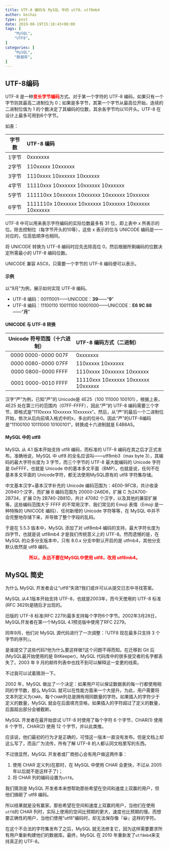 ```yaml
---
title: UTF-8 编码与 MySQL 中的 utf8、utf8mb4
author: beihai
type: post
date: 2019-08-19T15:10:43+00:00
tags: [
  	"MySQL",
  	"UTF8",
]
categories: [
  	"MySQL",
	"数据库",
]
---
```

## UTF-8编码

UTF-8 是一种<strong><span style="color: #ff0000;">变长字节编码</span></strong>方式。对于某一个字符的 UTF-8 编码，如果只有一个字节则其最高二进制位为 0；如果是多字节，其第一个字节从最高位开始，连续的二进制位值为 1 的个数决定了其编码的位数，其余各字节均以10开头。UTF-8 在设计上最多可用到6个字节。

如表：

| 字节数 | UTF-8 编码                                            |
| :----: | :---------------------------------------------------- |
| 1字节  | 0xxxxxxx                                              |
| 2字节  | 110xxxxx 10xxxxxx                                     |
| 3字节  | 1110xxxx 10xxxxxx 10xxxxxx                            |
| 4字节  | 11110xxx 10xxxxxx 10xxxxxx 10xxxxxx                   |
| 5字节  | 111110xx 10xxxxxx 10xxxxxx 10xxxxxx 10xxxxxx          |
| 6字节  | 1111110x 10xxxxxx 10xxxxxx 10xxxxxx 10xxxxxx 10xxxxxx |

UTF-8 中可以用来表示字符编码的实际位数最多有 31 位，即上表中 x 所表示的位。除去控制位（每字节开头的10等），这些 x 表示的位与 UNICODE 编码是一一对应的，位高低顺序也相同。

将 UNICODE 转换为 UTF-8 编码时应先去除高位 0，然后根据所剩编码的位数决定所需最小的 UTF-8 编码位数。

UNICODE 兼容 ASCII，只需要一个字节的 UTF-8 编码便可以表示。

#### 示例

以“9月”为例，展示如何实现 UTF-8 编码。

  * UTF-8 编码：00111001——UNICODE：**39**——“**9**”
  * UTF-8 编码：11100110 10011100 10001000——UNICODE：**E6 9C 88**——“**月**”

#### UNICODE 与 UTF-8 转换

| Unicode 符号范围（十六进制） | UTF-8 编码方式（二进制）            |
| :--------------------------: | :---------------------------------- |
|     0000 0000-0000 007F      | 0xxxxxxx                            |
|     0000 0080-0000 07FF      | 110xxxxx 10xxxxxx                   |
|     0000 0800-0000 FFFF      | 1110xxxx 10xxxxxx 10xxxxxx          |
|     0001 0000-0010 FFFF      | 11110xxx 10xxxxxx 10xxxxxx 10xxxxxx |

汉字“严”为例，已知“严”的 Unicode是 4E25（100 111000 100101），根据上表，4E25 处在第三行的范围内（07FF-FFFF），因此“严”的 UTF-8 编码需要三个字节，即格式是“1110xxxx 10xxxxxx 10xxxxxx”。然后，从“严”的最后一个二进制位开始，依次从后向前填入格式中的x，多出的位补0。因此“严”的UTF-8编码是“11100100 10111000 10100101”，转换成十六进制就是 E4B8A5。

#### MySQL 中的 utf8

MySQL 从 4.1 版本开始支持 utf8 编码，而标准的 UTF-8 编码在其之后才正式发布。准确地说，MySQL 中 utf8 的全名应该叫——utf8mb3（max byte 3），其编码的最大字符长度为 3 字节，而三个字节的 UTF-8 最大能编码的 Unicode 字符是 0xFFFF，也就是 Unicode 中的基本多文平面（BMP）。也就是说，任何不在基本多文平面的 Unicode字符，都无法使用MySQL原有的 utf8 字符集存储。

<span>中文基本汉字+基本汉字补充的 Unicode 编码范围为：4E00-9FCB，共计收录 20940个汉字，而</span>扩展 B 编码范围为 20000-2A6D6，扩展 C 为2A700-2B734，扩展 D为 2B740-2B81D，共计 47082 个汉字，以及其他的兼容扩展等。这些编码范围大于 FFFF 的不常用汉字、我们常见的 Emoji 表情（Emoji 是一种特殊的 UNICODE 编码）、任何新增的 Unicode 字符等等，在 MySQL 中并不会完整地存储下来，并导致了整个字段的乱码。

<span>于是在 5.5.3 版本中，MySQL 添加了对 utf8mb4 编码的支持，最大字符长度为四字节，也就是说 utf8mb4 才是我们传统意义上的 UTF-8。然而遗憾的是，在 MySQL 的众多分支版本中，只有 8.0.x 分支中默认开启的是 utfmb4，其他分支默认依然是 utf8 编码。</span>

<p class="title-article" style="text-align: center;">
  <span style="color: #ff0000;"><strong>所以，永远不要在MySQL中使用 utf8，改用 utf8mb4。</strong></span>
</p>

## MySQL 简史

为什么 MySQL 开发者会让“utf8”失效?我们或许可以从提交日志中寻找答案。

MySQL 从4.1版本开始支持 UTF-8，也就是2003年，而今天使用的 UTF-8 标准(RFC 3629)是随后才出现的。

旧版的 UTF-8 标准(RFC 2279)最多支持每个字符6个字节。2002年3月28日，MySQL开发者在第一个MySQL 4.1预览版中使用了RFC 2279。

同年9月，他们对 MySQL 源代码进行了一次调整：『UTF8 现在最多只支持 3 个字节的序列』。

是谁提交了这些代码?他为什么要这样做?这个问题不得而知。在迁移到 Git 后(MySQL最开始使用的是 BitKeeper)，MySQL 代码库中的很多提交者的名字都丢失了。2003 年 9 月的邮件列表中也找不到可以解释这一变更的线索。

不过我可以试着猜测一下。

2002 年，MySQL 做出了一个决定：如果用户可以保证数据表的每一行都使用相同的字节数，那么 MySQL 就可以在性能方面来一个大提升。为此，用户需要将文本列定义为`CHAR`，每个`CHAR`列总是拥有相同数量的字符。如果插入的字符少于定义的数量，MySQL 就会在后面填充空格，如果插入的字符超过了定义的数量，后面超出部分会被截断。

MySQL 开发者在最开始尝试 UTF-8 时使用了每个字符 6 个字节，CHAR(1) 使用 6 个字节，CHAR(2) 使用 12 个字节，并以此类推。

应该说，他们最初的行为才是正确的，可惜这一版本一直没有发布。但是文档上却这么写了，而且广为流传，所有了解 UTF-8 的人都认同文档里写的东西。

不过很显然，MySQL 开发者或厂商担心会有用户做这两件事：

  1. 使用 CHAR 定义列(在那时，在 MySQL 中使用 CHAR 会更快，不过从 2005 年以后就不是这样子了)；
  2. 将 CHAR 列的编码设置为`utf8`。

我们猜测是 MySQL 开发者本来想帮助那些希望在空间和速度上双赢的用户，但他们搞砸了 utf8 编码。

所以结果就是没有赢家。那些希望在空间和速度上双赢的用户，当他们在使用`utf8`的 CHAR 列时，实际上使用的空间比预期的更大，速度也比预期的慢。而想要正确性的用户，当他们使用“utf8”编码时，却无法保存像『😀』这样的字符。

在这个不合法的字符集发布了之后，MySQL 就无法修复它，因为这样需要要求所有用户重新构建他们的数据库。最终，MySQL 在 2010 年重新发了`utf8mb4`来支持真正的 UTF-8。